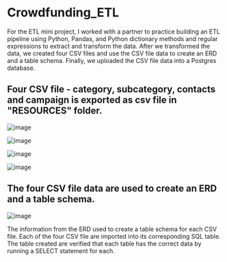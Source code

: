 # Crowdfunding_ETL

For the ETL mini project, I worked with a partner to practice building an ETL pipeline using Python, Pandas, and Python dictionary methods and regular expressions to extract and transform the data. After we transformed the data, we created four CSV files and use the CSV file data to create an ERD and a table schema. Finally, we uploaded the CSV file data into a Postgres database.

## Four CSV file - category, subcategory, contacts and campaign is exported as csv file in "RESOURCES" folder.

![image](https://user-images.githubusercontent.com/119129801/228131072-7c68cc8f-d968-4a18-a303-7520d8aafb7c.png)


![image](https://user-images.githubusercontent.com/119129801/228131096-ec26d443-d832-4928-8a89-54a1f2d0b080.png)


![image](https://user-images.githubusercontent.com/119129801/228131197-c55bcafd-21d5-4447-8811-8e567480fed3.png)


![image](https://user-images.githubusercontent.com/119129801/228131250-0e880299-5924-4859-a58d-11c4d4bc00d5.png)


## The four CSV file data are used to create an ERD and a table schema.

![image](https://user-images.githubusercontent.com/119129801/228130360-e3b46f7c-bb6f-493b-9d52-963e7bfcaba8.png)

The information from the ERD used to create a table schema for each CSV file. Each of the four CSV file are imported into its corresponding SQL table. The table created are verified that each table has the correct data by running a SELECT statement for each.
